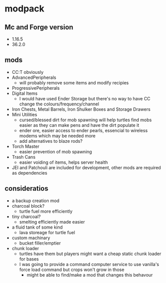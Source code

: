 # modpack

## Mc and Forge version

* 1.16.5
* 36.2.0

## mods

* CC:T obviously
* AdvancedPeripherals
  * will probably remove some items and modify recipies
* ProgressivePeripherals
* Digital Items
  * I would have used Ender Storage but there's no way to have CC change the colours/frequency/channel
* Iron Chests, Metal Barrels, Iron Shulker Boxes and Storage Drawers
* Mini Utilities
  * cursed/blessed dirt for mob spawning will help turtles find mobs easier as they can make pens and have the dirt populate it
  * ender ore, easier access to ender pearls, essencial to wireless modems which may be needed more
  * add alternatives to blaze rods?
* Torch Master
  * easier prevention of mob spawning
* Trash Cans
  * easier voiding of items, helps server health
* JEI and Patchouli are included for development, other mods are required as dependencies

## consideratios

* a backup creation mod
* charcoal block?
  * turtle fuel more efficiently
* tiny charcoal?
  * smelting efficiently made easier
* a fluid tank of some kind
  * lava storeage for turtle fuel
* custom machinary
  * bucket filler/emptier
* chunk loader
  * turtles have them but players might want a cheap static chunk loader for bases
  * I was going to provide a command computer service to use vanilla's force load command but crops won't grow in those
    * might be able to find/make a mod that changes this behavour
